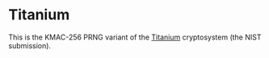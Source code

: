# Titanium

This is the KMAC-256 PRNG variant of the [Titanium](http://users.monash.edu.au/~rste/Titanium.html) cryptosystem (the NIST submission).
